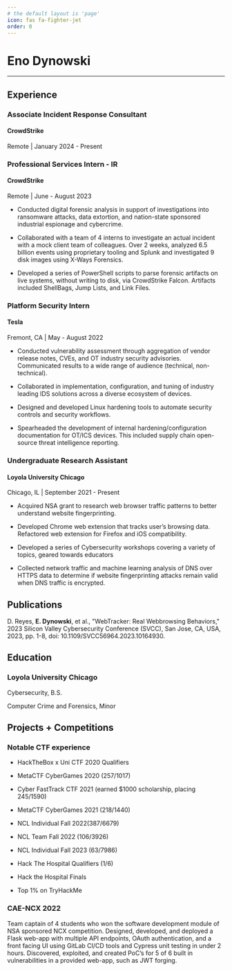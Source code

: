 ```yaml
---
# the default layout is 'page'
icon: fas fa-fighter-jet
order: 0
---
```


# Eno Dynowski
___
## Experience

### Associate Incident Response Consultant
#### CrowdStrike
Remote | January 2024 - Present
### Professional Services Intern - IR
#### CrowdStrike
Remote | June - August 2023
* Conducted digital forensic analysis in support of investigations into ransomware attacks, data extortion, and nation-state sponsored industrial espionage and cybercrime.

* Collaborated with a team of 4 interns to investigate an actual incident with a mock client team of colleagues. Over 2 weeks, analyzed 6.5 billion events using proprietary tooling and Splunk and investigated 9 disk images using X-Ways Forensics.

* Developed a series of PowerShell scripts to parse forensic artifacts on live systems, without writing to disk, via CrowdStrike Falcon. Artifacts included ShellBags, Jump Lists, and Link Files.

### Platform Security Intern
#### Tesla
Fremont, CA | May - August 2022

* Conducted vulnerability assessment through aggregation of vendor release notes, CVEs, and OT industry security advisories. Communicated results to a wide range of audience (technical, non-technical).

* Collaborated in implementation, configuration, and tuning of industry leading IDS solutions across a diverse ecosystem of devices. 

* Designed and developed Linux hardening tools to automate security controls and security workflows. 

* Spearheaded the development of internal hardening/configuration documentation for OT/ICS devices. This included supply chain open-source threat intelligence reporting. 

### Undergraduate Research Assistant
#### Loyola University Chicago
Chicago, IL | September 2021 - Present

* Acquired NSA grant to research web browser traffic patterns to better understand website fingerprinting. 

* Developed Chrome web extension that tracks user’s browsing data. Refactored web extension for Firefox and iOS compatibility. 
* Developed a series of Cybersecurity workshops covering a variety of topics, geared towards educators
* Collected network traffic and machine learning analysis of DNS over HTTPS data to determine if website fingerprinting attacks remain valid when DNS traffic is encrypted. 

## Publications
D. Reyes, <b>E. Dynowski</b>, et al., "WebTracker: Real Webbrowsing Behaviors," 2023 Silicon Valley Cybersecurity Conference (SVCC), San Jose, CA, USA, 2023, pp. 1-8, doi: 10.1109/SVCC56964.2023.10164930.

## Education
### Loyola University Chicago

Cybersecurity, B.S.

Computer Crime and Forensics, Minor

## Projects + Competitions
### Notable CTF experience

- HackTheBox x Uni CTF 2020 Qualifiers

- MetaCTF CyberGames 2020 (257/1017)
 
- Cyber FastTrack CTF 2021 (earned $1000 scholarship, placing 245/1590)

- MetaCTF CyberGames 2021 (218/1440)

- NCL Individual Fall 2022(387/6679)

- NCL Team Fall 2022 (106/3926)

- NCL Individual Fall 2023 (63/7986)

- Hack The Hospital Qualifiers (1/6)

- Hack the Hospital Finals

- Top 1% on TryHackMe

### CAE-NCX 2022

Team captain of 4 students who won the software development module of NSA sponsored NCX competition. Designed, developed, and deployed a Flask web-app with multiple API endpoints, OAuth authentication, and a front facing UI using GitLab CI/CD tools and Cypress unit testing in under 2 hours. Discovered, exploited, and created PoC’s for 5 of 6 built in vulnerabilities in a provided web-app, such as JWT forging.